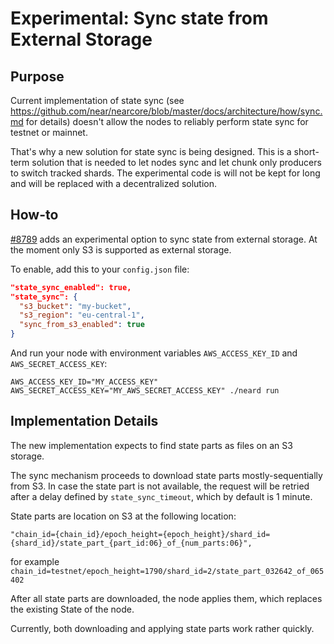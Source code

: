 # Experimental: Sync state from External Storage

## Purpose

Current implementation of state sync (see
https://github.com/near/nearcore/blob/master/docs/architecture/how/sync.md for
details) doesn't allow the nodes to reliably perform state sync for testnet or
mainnet.

That's why a new solution for state sync is being designed.
This is a short-term solution that is needed to let nodes sync and let chunk
only producers to switch tracked shards.
The experimental code is will not be kept for long and will be replaced with a
decentralized solution.

## How-to

[#8789](https://github.com/near/nearcore/pull/8789) adds an experimental option
to sync state from external storage. At the moment only S3 is
supported as external storage.

To enable, add this to your `config.json` file:

```json
"state_sync_enabled": true,
"state_sync": {
  "s3_bucket": "my-bucket",
  "s3_region": "eu-central-1",
  "sync_from_s3_enabled": true
}
```

And run your node with environment variables `AWS_ACCESS_KEY_ID` and
`AWS_SECRET_ACCESS_KEY`:
```shell
AWS_ACCESS_KEY_ID="MY_ACCESS_KEY" AWS_SECRET_ACCESS_KEY="MY_AWS_SECRET_ACCESS_KEY" ./neard run
```

## Implementation Details

The new implementation expects to find state parts as files on an S3 storage.

The sync mechanism proceeds to download state parts mostly-sequentially from S3.
In case the state part is not available, the request will be retried after a
delay defined by `state_sync_timeout`, which by default is 1 minute.

State parts are location on S3 at the following location:
```
"chain_id={chain_id}/epoch_height={epoch_height}/shard_id={shard_id}/state_part_{part_id:06}_of_{num_parts:06}",
```
for example `chain_id=testnet/epoch_height=1790/shard_id=2/state_part_032642_of_065402`

After all state parts are downloaded, the node applies them, which replaces the existing State of the node.

Currently, both downloading and applying state parts work rather quickly.
